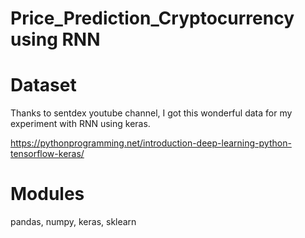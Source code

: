 # Price_Prediction_Cryptocurrency using RNN

# Dataset

Thanks to sentdex youtube channel, I got this wonderful data for my experiment with RNN using keras.

https://pythonprogramming.net/introduction-deep-learning-python-tensorflow-keras/

# Modules

pandas, numpy, keras, sklearn
